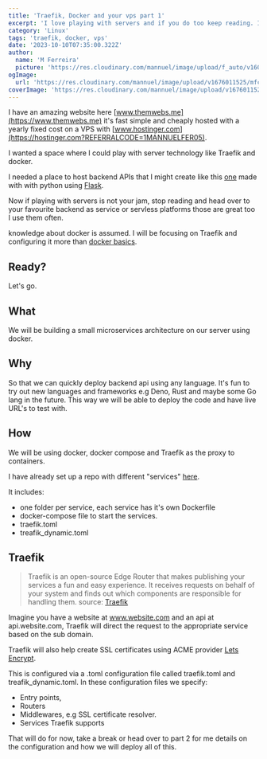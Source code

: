 ```yaml
---
title: 'Traefik, Docker and your vps part 1'
excerpt: 'I love playing with servers and if you do too keep reading. I will show you how to setup a Traefik proxy and docker environment on your VPS.'
category: 'Linux'
tags: 'traefik, docker, vps'
date: '2023-10-10T07:35:00.322Z'
author:
  name: 'M Ferreira'
  picture: 'https://res.cloudinary.com/mannuel/image/upload/f_auto/v1604067445/images/mee.jpg'
ogImage:
  url: 'https://res.cloudinary.com/mannuel/image/upload/v1676011525/mfcom/ssh-login.png'
coverImage: 'https://res.cloudinary.com/mannuel/image/upload/v1676011525/mfcom/ssh-login.png'
---
```


I have an amazing website here [www.themwebs.me](https://www.themwebs.me) it's fast simple and cheaply hosted with a yearly fixed cost on a VPS with [www.hostinger.com](https://hostinger.com?REFERRALCODE=1MANNUELFER05).

I wanted a space where I could play with server technology like Traefik and docker.

I needed a place to host backend APIs that I might create like this [one](https://factbookapi.themwebs.me/population-levels) made with with python using [Flask](https://flask.palletsprojects.com).

Now if playing with servers is not your jam, stop reading and head over to your favourite backend as service or servless platforms those are great too I use them often.


knowledge about docker  is assumed. I will be focusing on Traefik and configuring it more than [docker basics](https://www.docker.com/101-tutorial).

## Ready?

Let's go.

## What

We will be building a small microservices architecture on our server using docker.

## Why

So that we can quickly deploy backend api using any language. It's fun to try out new languages and frameworks e.g Deno, Rust and maybe some Go lang in the future. This way we will be able to deploy the code and have live URL's to test with.

## How

We will be using docker, docker compose and Traefik as the proxy to containers.

I have already set up a repo with different "services" [here](https://github.com/mannuelf/them-webs-vps).

It includes:

- one folder per service, each service has it's own Dockerfile
- docker-compose file to start the services.
- traefik.toml
- treafik_dynamic.toml

## Traefik

> Traefik is an open-source Edge Router that makes publishing your services a fun and easy experience. It receives requests on behalf of your system and finds out which components are responsible for handling them.
source: [Traefik](https://doc.traefik.io/traefik)


Imagine you have a website at www.website.com and an api at api.website.com, Traefik will direct the request to the appropriate service based on the sub domain.

Traefik will also help create SSL certificates using ACME provider [Lets Encrypt](https://letsencrypt.org/).

This is configured via a .toml configuration file called traefik.toml and treafik_dynamic.toml. In these configuration files we specify:

- Entry points,
- Routers
- Middlewares, e.g SSL certificate resolver.
- Services Traefik supports

That will do for now, take a break or head over to part 2 for me details on the configuration and how we will deploy all of this.

